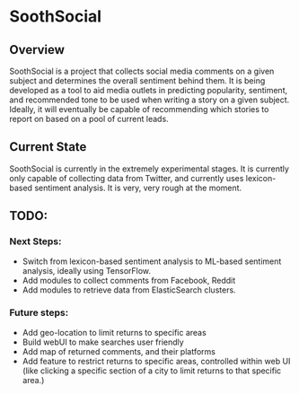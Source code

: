 # SoothSocial

## Overview
SoothSocial is a project that collects social media comments on a given subject and determines the overall sentiment behind them. It is being developed as a tool to aid media outlets in predicting popularity, sentiment, and recommended tone to be used when writing a story on a given subject. Ideally, it will eventually be capable of recommending which stories to report on based on a pool of current leads.

## Current State
SoothSocial is currently in the extremely experimental stages. It is currently only capable of collecting data from Twitter, and currently uses lexicon-based sentiment analysis. It is very, very rough at the moment.


## TODO:
### Next Steps:
- Switch from lexicon-based sentiment analysis to ML-based sentiment analysis, ideally using TensorFlow.
- Add modules to collect comments from Facebook, Reddit
- Add modules to retrieve data from ElasticSearch clusters.

### Future steps:
- Add geo-location to limit returns to specific areas
- Build webUI to make searches user friendly
- Add map of returned comments, and their platforms
- Add feature to restrict returns to specific areas, controlled within web UI
	(like clicking a specific section of a city to limit returns to that specific area.)


